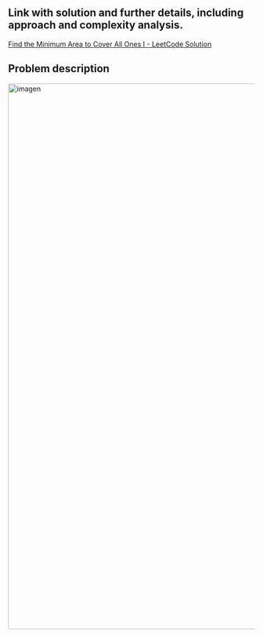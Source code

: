## Link with solution and further details, including approach and complexity analysis.
[Find the Minimum Area to Cover All Ones I - LeetCode Solution](https://leetcode.com/problems/find-the-minimum-area-to-cover-all-ones-i/solutions/7109772/3195-find-the-minimum-area-to-cover-all-1pvof)

## Problem description

<img width="878" height="1113" alt="imagen" src="https://github.com/user-attachments/assets/923ba334-dffb-46af-b180-e54179eb8b8c" />
